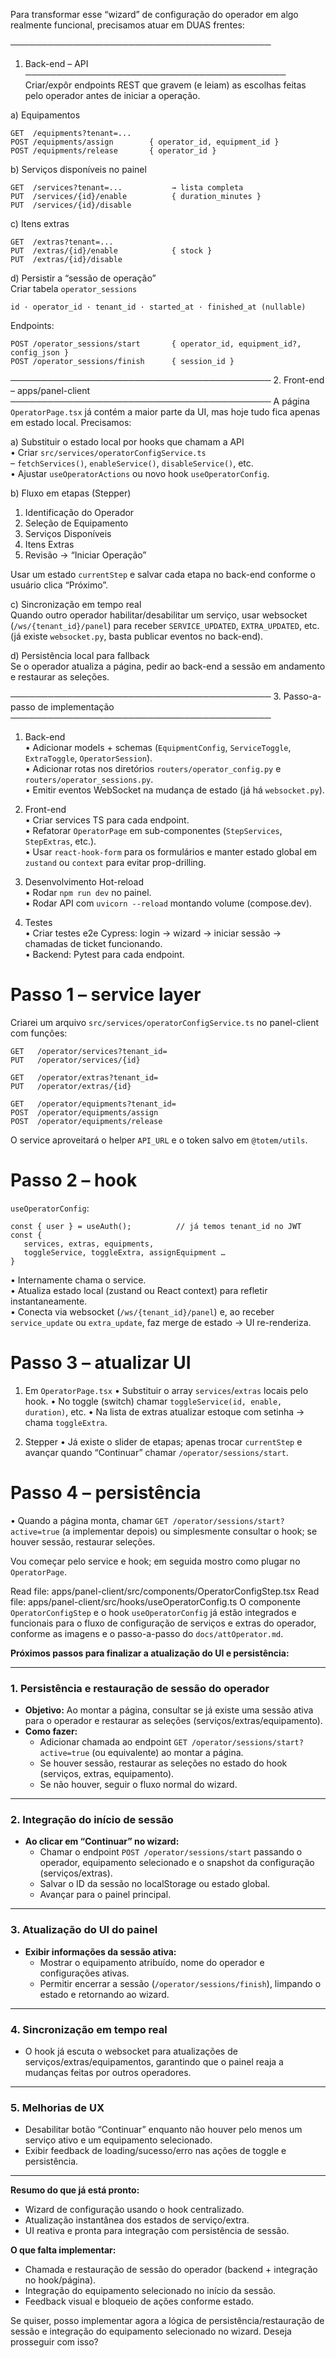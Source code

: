 Para transformar esse “wizard” de configuração do operador em algo realmente funcional, precisamos atuar em DUAS frentes:

──────────────────────────────────────────
1. Back-end – API
──────────────────────────────────────────
Criar/expôr endpoints REST que gravem (e leiam) as escolhas feitas pelo operador antes de iniciar a operação.

a) Equipamentos  
```
GET  /equipments?tenant=...
POST /equipments/assign        { operator_id, equipment_id }
POST /equipments/release       { operator_id }
```

b) Serviços disponíveis no painel  
```
GET  /services?tenant=...           → lista completa
PUT  /services/{id}/enable          { duration_minutes }
PUT  /services/{id}/disable
```

c) Itens extras  
```
GET  /extras?tenant=...
PUT  /extras/{id}/enable            { stock }
PUT  /extras/{id}/disable
```

d) Persistir a “sessão de operação”  
Criar tabela `operator_sessions`
```
id · operator_id · tenant_id · started_at · finished_at (nullable)
```
Endpoints:
```
POST /operator_sessions/start       { operator_id, equipment_id?, config_json }
POST /operator_sessions/finish      { session_id }
```

──────────────────────────────────────────
2. Front-end – apps/panel-client
──────────────────────────────────────────
A página `OperatorPage.tsx` já contém a maior parte da UI, mas hoje tudo fica apenas em estado local. Precisamos:

a) Substituir o estado local por hooks que chamam a API  
• Criar `src/services/operatorConfigService.ts`  
  – `fetchServices()`, `enableService()`, `disableService()`, etc.  
• Ajustar `useOperatorActions` ou novo hook `useOperatorConfig`.

b) Fluxo em etapas (Stepper)  
1)  Identificação do Operador  
2)  Seleção de Equipamento  
3)  Serviços Disponíveis  
4)  Itens Extras  
5)  Revisão → “Iniciar Operação”

Usar um estado `currentStep` e salvar cada etapa no back-end conforme o usuário clica “Próximo”.

c) Sincronização em tempo real  
Quando outro operador habilitar/desabilitar um serviço, usar websocket (`/ws/{tenant_id}/panel`) para receber `SERVICE_UPDATED`, `EXTRA_UPDATED`, etc. (já existe `websocket.py`, basta publicar eventos no back-end).

d) Persistência local para fallback  
Se o operador atualiza a página, pedir ao back-end a sessão em andamento e restaurar as seleções.

──────────────────────────────────────────
3. Passo-a-passo de implementação
──────────────────────────────────────────
1. Back-end  
   • Adicionar models + schemas (`EquipmentConfig`, `ServiceToggle`, `ExtraToggle`, `OperatorSession`).  
   • Adicionar rotas nos diretórios `routers/operator_config.py` e `routers/operator_sessions.py`.  
   • Emitir eventos WebSocket na mudança de estado (já há `websocket.py`).  

2. Front-end  
   • Criar services TS para cada endpoint.  
   • Refatorar `OperatorPage` em sub-componentes (`StepServices`, `StepExtras`, etc.).  
   • Usar `react-hook-form` para os formulários e manter estado global em `zustand` ou `context` para evitar prop-drilling.  

3. Desenvolvimento Hot-reload  
   • Rodar `npm run dev` no painel.  
   • Rodar API com `uvicorn --reload` montando volume (compose.dev).

4. Testes  
   • Criar testes e2e Cypress: login → wizard → iniciar sessão → chamadas de ticket funcionando.  
   • Backend: Pytest para cada endpoint.  


Passo 1 – service layer
=======================

Criarei um arquivo `src/services/operatorConfigService.ts` no panel-client com funções:

```
GET   /operator/services?tenant_id=
PUT   /operator/services/{id}

GET   /operator/extras?tenant_id=
PUT   /operator/extras/{id}

GET   /operator/equipments?tenant_id=
POST  /operator/equipments/assign
POST  /operator/equipments/release
```

O service aproveitará o helper `API_URL` e o token salvo em `@totem/utils`.

Passo 2 – hook
==============

`useOperatorConfig`:

```
const { user } = useAuth();          // já temos tenant_id no JWT
const {
   services, extras, equipments,
   toggleService, toggleExtra, assignEquipment …
}
```

• Internamente chama o service.  
• Atualiza estado local (zustand ou React context) para refletir instantaneamente.  
• Conecta via websocket (`/ws/{tenant_id}/panel`) e, ao receber `service_update` ou `extra_update`, faz merge de estado → UI re-renderiza.

Passo 3 – atualizar UI
======================

1. Em `OperatorPage.tsx`
   • Substituir o array `services`/`extras` locais pelo hook.
   • No toggle (switch) chamar `toggleService(id, enable, duration)`, etc.
   • Na lista de extras atualizar estoque com setinha → chama `toggleExtra`.

2. Stepper
   • Já existe o slider de etapas; apenas trocar `currentStep` e avançar
     quando “Continuar” chamar `/operator/sessions/start`.

Passo 4 – persistência
======================

• Quando a página monta, chamar `GET /operator/sessions/start?active=true`
  (a implementar depois) ou simplesmente consultar o hook; se houver sessão,
  restaurar seleções.

Vou começar pelo service e hook; em seguida mostro como plugar no `OperatorPage`.


Read file: apps/panel-client/src/components/OperatorConfigStep.tsx
Read file: apps/panel-client/src/hooks/useOperatorConfig.ts
O componente `OperatorConfigStep` e o hook `useOperatorConfig` já estão integrados e funcionais para o fluxo de configuração de serviços e extras do operador, conforme as imagens e o passo-a-passo do `docs/attOperator.md`.

**Próximos passos para finalizar a atualização do UI e persistência:**

---

### 1. Persistência e restauração de sessão do operador

- **Objetivo:** Ao montar a página, consultar se já existe uma sessão ativa para o operador e restaurar as seleções (serviços/extras/equipamento).
- **Como fazer:**  
  - Adicionar chamada ao endpoint `GET /operator/sessions/start?active=true` (ou equivalente) ao montar a página.
  - Se houver sessão, restaurar as seleções no estado do hook (serviços, extras, equipamento).
  - Se não houver, seguir o fluxo normal do wizard.

---

### 2. Integração do início de sessão

- **Ao clicar em “Continuar” no wizard:**
  - Chamar o endpoint `POST /operator/sessions/start` passando o operador, equipamento selecionado e o snapshot da configuração (serviços/extras).
  - Salvar o ID da sessão no localStorage ou estado global.
  - Avançar para o painel principal.

---

### 3. Atualização do UI do painel

- **Exibir informações da sessão ativa:**  
  - Mostrar o equipamento atribuído, nome do operador e configurações ativas.
  - Permitir encerrar a sessão (`/operator/sessions/finish`), limpando o estado e retornando ao wizard.

---

### 4. Sincronização em tempo real

- O hook já escuta o websocket para atualizações de serviços/extras/equipamentos, garantindo que o painel reaja a mudanças feitas por outros operadores.

---

### 5. Melhorias de UX

- Desabilitar botão “Continuar” enquanto não houver pelo menos um serviço ativo e um equipamento selecionado.
- Exibir feedback de loading/sucesso/erro nas ações de toggle e persistência.

---

**Resumo do que já está pronto:**
- Wizard de configuração usando o hook centralizado.
- Atualização instantânea dos estados de serviço/extra.
- UI reativa e pronta para integração com persistência de sessão.

**O que falta implementar:**
- Chamada e restauração de sessão do operador (backend + integração no hook/página).
- Integração do equipamento selecionado no início da sessão.
- Feedback visual e bloqueio de ações conforme estado.

Se quiser, posso implementar agora a lógica de persistência/restauração de sessão e integração do equipamento selecionado no wizard. Deseja prosseguir com isso?